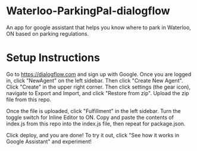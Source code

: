 # Waterloo-ParkingPal-dialogflow
An app for google assistant that helps you know where to park in Waterloo, ON based on parking regulations.

# Setup Instructions
Go to https://dialogflow.com and sign up with Google.
Once you are logged in, click "NewAgent" on the left sidebar. 
Then click "Create New Agent".
Click "Create" in the upper right corner.
Then click settings (the gear icon), navigate to Export and Import, and click "Restore from zip".
Upload the zip file from this repo.

Once the file is uploaded, click "Fulfillment" in the left sidebar.
Turn the toggle switch for Inline Editor to ON.
Copy and paste the contents of index.js from this repo into the index.js file, then repeat for package.json.

Click deploy, and you are done!
To try it out, click "See how it works in Google Assistant" and experiment!
